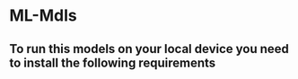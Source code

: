 # ML-Mdls
<h2> To run this models on your local device you need to install the following requirements</h2?

